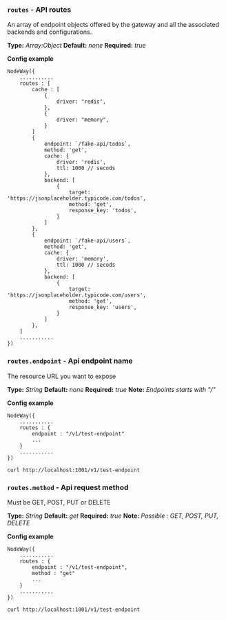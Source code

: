 
### ```routes``` - API routes
An array of endpoint objects offered by the gateway and all the associated backends and configurations.

**Type:** *Array:Object*
**Default:** *none*
**Required:** *true*


**Config example**
```
NodeWay({
    ...........
    routes : [
        cache : [
            {
                driver: "redis",
            },
            {
                driver: "memory",
            }
        ]
        {
            endpoint: `/fake-api/todos`,
            method: 'get',
            cache: {
                driver: 'redis',
                ttl: 1000 // secods
            },
            backend: [
                {
                    target: 'https://jsonplaceholder.typicode.com/todos',
                    method: 'get',
                    response_key: 'todos',
                }
            ]
        },
        {
            endpoint: `/fake-api/users`,
            method: 'get',
            cache: {
                driver: 'memory',
                ttl: 1000 // secods
            },
            backend: [
                {
                    target: 'https://jsonplaceholder.typicode.com/users',
                    method: 'get',
                    response_key: 'users',
                }
            ]
        },
    ]
    ...........
})
```

### ```routes.endpoint``` - Api endpoint name
The resource URL you want to expose

**Type:** *String*
**Default:** *none*
**Required:** *true*
**Note:** *Endpoints starts with "/"*


**Config example**
```
NodeWay({
    ...........
    routes : {
        endpoint : "/v1/test-endpoint"
        ...
    }
    ...........
})
```

    curl http://localhost:1001/v1/test-endpoint

### ```routes.method``` - Api request method
Must be GET, POST, PUT or DELETE

**Type:** *String*
**Default:** *get*
**Required:** *true*
**Note:** *Possible : GET, POST, PUT, DELETE*


**Config example**
```
NodeWay({
    ...........
    routes : {
        endpoint : "/v1/test-endpoint",
        method : "get"
        ...
    }
    ...........
})
```

    curl http://localhost:1001/v1/test-endpoint